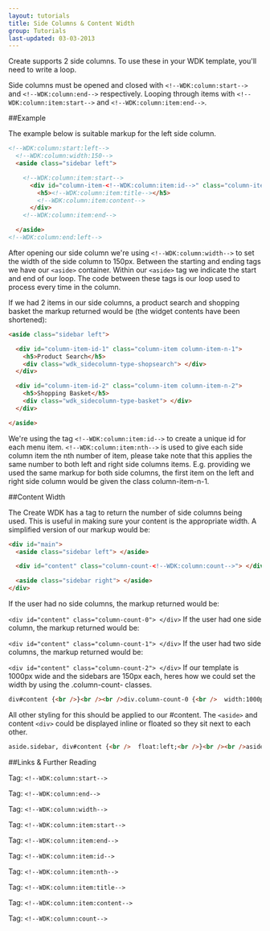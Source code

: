 ```yaml
---
layout: tutorials
title: Side Columns & Content Width
group: Tutorials
last-updated: 03-03-2013
---
```



Create supports 2 side columns. To use these in your WDK template, you'll need to write a loop.

Side columns must be opened and closed with `<!--WDK:column:start-->` and `<!--WDK:column:end-->` respectively. Looping through items with `<!--WDK:column:item:start-->` and `<!--WDK:column:item:end-->`.

##Example

The example below is suitable markup for the left side column.

```html
<!--WDK:column:start:left-->
  <!--WDK:column:width:150-->
  <aside class="sidebar left">

    <!--WDK:column:item:start-->
      <div id="column-item-<!--WDK:column:item:id-->" class="column-item column-item-n-<!--WDK:column:item:nth-->">
        <h5><!--WDK:column:item:title--></h5>
        <!--WDK:column:item:content-->
      </div>
    <!--WDK:column:item:end-->

  </aside>
<!--WDK:column:end:left-->
```

After opening our side column we're using `<!--WDK:column:width-->` to set the width of the side column to 150px. Between the starting and ending tags we have our `<aside>` container. Within our `<aside>` tag we indicate the start and end of our loop. The code between these tags is our loop used to process every time in the column.

If we had 2 items in our side columns, a product search and shopping basket the markup returned would be (the widget contents have been shortened):

```html
<aside class="sidebar left">

  <div id="column-item-id-1" class="column-item column-item-n-1">
    <h5>Product Search</h5>
    <div class="wdk_sidecolumn-type-shopsearch"> </div>
  </div>

  <div id="column-item-id-2" class="column-item column-item-n-2">
    <h5>Shopping Basket</h5>
    <div class="wdk_sidecolumn-type-basket"> </div>
  </div>

</aside>
```

We're using the tag `<!--WDK:column:item:id-->` to create a unique id for each menu item. `<!--WDK:column:item:nth-->` is used to give each side column item the nth number of item, please take note that this applies the same number to both left and right side columns items. E.g. providing we used the same markup for both side columns, the first item on the left and right side column would be given the class column-item-n-1.

##Content Width

The Create WDK has a tag to return the number of side columns being used. This is useful in making sure your content is the appropriate width. A simplified version of our markup would be:

```html
<div id="main">
  <aside class="sidebar left"> </aside>

  <div id="content" class="column-count-<!--WDK:column:count-->"> </div>

  <aside class="sidebar right"> </aside>
</div>
```

If the user had no side columns, the markup returned would be:

`<div id="content" class="column-count-0"> </div>`
If the user had one side column, the markup returned would be:

`<div id="content" class="column-count-1"> </div>`
If the user had two side columns, the markup returned would be:

`<div id="content" class="column-count-2"> </div>`
If our template is 1000px wide and the sidebars are 150px each, heres how we could set the width by using the .column-count- classes.

```html
div#content {<br />}<br /><br />div.column-count-0 {<br />  width:1000px;<br />}<br /><br />div.column-count-1 {<br /> width:850px;<br />}<br /><br />div.column-count-2 {<br /> width:700px;<br />}
```

All other styling for this should be applied to our #content. The `<aside>` and content `<div>` could be displayed inline or floated so they sit next to each other.

```html
aside.sidebar, div#content {<br />  float:left;<br />}<br /><br />aside.sidebar, div#content {<br />  display:inline;<br />}
```

##Links & Further Reading

Tag: `<!--WDK:column:start-->`

Tag: `<!--WDK:column:end-->`

Tag: `<!--WDK:column:width-->`

Tag: `<!--WDK:column:item:start-->`

Tag: `<!--WDK:column:item:end-->`

Tag: `<!--WDK:column:item:id-->`

Tag: `<!--WDK:column:item:nth-->`

Tag: `<!--WDK:column:item:title-->`

Tag: `<!--WDK:column:item:content-->`

Tag: `<!--WDK:column:count-->`
